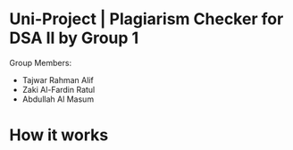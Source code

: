 # Uni-Project | Plagiarism Checker for DSA II by Group 1
Group Members: 
- Tajwar Rahman Alif
- Zaki Al-Fardin Ratul
- Abdullah Al Masum


# How it works
